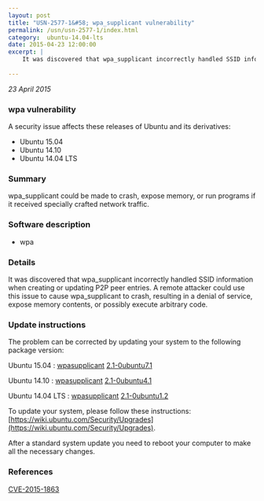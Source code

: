 ```yaml
---
layout: post
title: "USN-2577-1&#58; wpa_supplicant vulnerability"
permalink: /usn/usn-2577-1/index.html
category:  ubuntu-14.04-lts
date: 2015-04-23 12:00:00
excerpt: |
    It was discovered that wpa_supplicant incorrectly handled SSID information when creating or updating P2P peer entries. A remote attacker could use this issue to cause wpa_supplicant to crash, resulting in a denial of service, expose memory contents, or possibly execute arbitrary code. 
    
--- 
```

 
 

*23 April 2015*

### wpa vulnerability

A security issue affects these releases of Ubuntu and its derivatives:

* Ubuntu 15.04
* Ubuntu 14.10
* Ubuntu 14.04 LTS

### Summary

wpa_supplicant could be made to crash, expose memory, or run programs if it received specially crafted network traffic.

### Software description

* wpa 

### Details

It was discovered that wpa_supplicant incorrectly handled SSID information when creating or updating P2P peer entries. A remote attacker could use this issue to cause wpa_supplicant to crash, resulting in a denial of service, expose memory contents, or possibly execute arbitrary code. 

### Update instructions

The problem can be corrected by updating your system to the following package version:

Ubuntu 15.04
 : [wpasupplicant](https://launchpad.net/ubuntu/+source/wpa) <span> [2.1-0ubuntu7.1](https://launchpad.net/ubuntu/+source/wpa/2.1-0ubuntu7.1) </span> 

Ubuntu 14.10
 : [wpasupplicant](https://launchpad.net/ubuntu/+source/wpa) <span> [2.1-0ubuntu4.1](https://launchpad.net/ubuntu/+source/wpa/2.1-0ubuntu4.1) </span> 

Ubuntu 14.04 LTS
 : [wpasupplicant](https://launchpad.net/ubuntu/+source/wpa) <span> [2.1-0ubuntu1.2](https://launchpad.net/ubuntu/+source/wpa/2.1-0ubuntu1.2) </span> 

To update your system, please follow these instructions: [https://wiki.ubuntu.com/Security/Upgrades](https://wiki.ubuntu.com/Security/Upgrades).

After a standard system update you need to reboot your computer to make all the necessary changes. 

### References

 
 [CVE-2015-1863](http://people.ubuntu.com/~ubuntu-security/cve/CVE-2015-1863)
 

